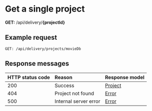 # Get a single project

**GET:** /api/delivery/**{projectId}**

## Example request

```http
GET: /api/delivery/projects/movieDb
```

## Response messages

| HTTP status code | Reason | Response model |
|:-|:-|:-|
| 200 | Success | [Project](/model/project.md) |
| 404 | Project not found | [Error](/model/errors.md) |
| 500 | Internal server error | [Error](/model/errors.md) |
